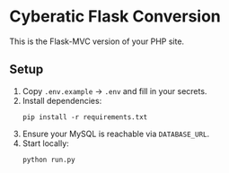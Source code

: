 # Cyberatic Flask Conversion

This is the Flask-MVC version of your PHP site.

## Setup

1. Copy `.env.example` → `.env` and fill in your secrets.
2. Install dependencies:
   ```
   pip install -r requirements.txt
   ```
3. Ensure your MySQL is reachable via `DATABASE_URL`.
4. Start locally:
   ```
   python run.py
   ```
